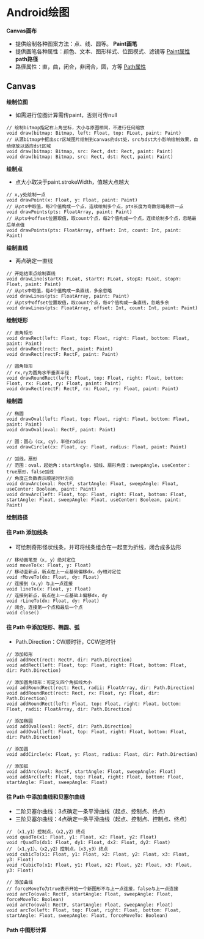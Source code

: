 # Android绘图

**Canvas画布**
* 提供绘制各种图案方法：点、线、圆等。
**Paint画笔**
* 提供画笔各种属性：颜色、文本、图形样式、位图模式、滤镜等
[Paint属性](https://github.com/dannycx/XLib/issue/draw/paint.md)
**path路径**
* 路径属性：直，曲，闭合，非闭合，圆，方等
[Path属性](https://github.com/dannycx/XLib/issue/draw/path.md)

## Canvas
**绘制位图**
* 如需进行位图计算需传paint，否则可传null
```
// 绘制bitmap指定右上角坐标，大小与原图相同，不进行任何缩放
void draw(bitmap: Bitmap, left: Float, top: FLoat, paint: Paint)
// 从源bitmap中抠出scr区域图片绘制到canvas的dst处，src与dst大小影响绘制效果，自动缩放以适应dst区域
void draw(bitmap: Bitmap, src: Rect, dst: Rect, paint: Paint)
void draw(bitmap: Bitmap, src: Rect, dst: Rect, paint: Paint)
```

**绘制点**
* 点大小取决于paint.strokeWidth，值越大点越大
```
// x,y处绘制一点
void drawPoint(x: Float, y: Float, paint: Paint)
// 从pts中取值，每2个值构成一个点，连续绘制多个点，pts长度为奇数忽略最后一点
void drawPoints(pts: FloatArray, paint: Paint)
// 从pts中offset位置取值，取count个点，每2个值构成一个点，连续绘制多个点，忽略最后单点值
void drawPoints(pts: FloatArray, offset: Int, count: Int, paint: Paint)
```

**绘制直线**
* 两点确定一直线
```
// 开始结束点绘制直线
void drawLine(startX: FLoat, startY: FLoat, stopX: FLoat, stopY: Float, paint: Paint)
// 从pts中取值，每4个值构成一条直线，多余忽略
void drawLines(pts: FloatArray, paint: Paint)
// 从pts中offset位置取值，取count个点，每4个值构成一条直线，忽略多余
void drawLines(pts: FloatArray, offset: Int, count: Int, paint: Paint)
```

**绘制矩形**
```
// 直角矩形
void drawRect(left: Float, top: Float, right: Float, bottom: Float, paint: Paint)
void drawRect(rect: Rect, paint: Paint)
void drawRect(rectF: RectF, paint: Paint)

// 圆角矩形
// rx,ry为圆角水平垂直半径
void drawRoundRect(left: Float, top: Float, right: Float, bottom: Float, rx: FLoat, ry: Float, paint: Paint)
void drawRect(rectF: RectF, rx: FLoat, ry: Float, paint: Paint)
```

**绘制圆**
```
// 椭圆
void drawOval(left: Float, top: Float, right: Float, bottom: Float, paint: Paint)
void drawOval(oval: RectF, paint: Paint)

// 圆：圆心（cx, cy），半径radius
void drawCircle(cx: Float, cy: Float, radius: Float, paint: Paint)

// 弧线，扇形
// 范围：oval，起始角：startAngle，弧线、扇形角度：sweepAngle，useCenter：true扇形，false弧线
// 角度正负数表示顺逆时针方向
void drawArc(oval: RectF, startAngle: Float, sweepAngle: Float, useCenter: Boolean, paint: Paint)
void drawArc(left: Float, top: Float, right: Float, bottom: Float, startAngle: Float, sweepAngle: Float, useCenter: Boolean, paint: Paint)
```

**绘制路径**
#### 往 Path 添加线条
* 可绘制奇形怪状线条，并可将线条组合在一起变为折线，闭合成多边形
```
// 移动画笔至（x, y）绝对定位
void moveTo(x: Float, y: Float)
// 移动至新点，新点在上一点基础偏移dx，dy相对定位
void rMoveTo(dx: Float, dy: FLoat)
// 连接到（x,y）与上一点连接
void lineTo(x: Float, y: Float)
// 连接到新点，新点在上一点基础上偏移dx，dy
void rLineTo(dx: Float, dy: Float)
// 闭合，连接第一个点和最后一个点
void close()
```

#### 往 Path 中添加矩形、椭圆、弧
* Path.Direction：CW顺时针，CCW逆时针
```
// 添加矩形
void addRect(rect: RectF, dir: Path.Direction)
void addRect(left: Float, top: Float, right: Float, bottom: Float, dir: Path.Direction)

// 添加圆角矩形：可定义四个角弧线大小
void addRoundRect(rect: Rect, radii: FloatArray, dir: Path.Direction)
void addRoundRect(rect: Rect, rx: Float, ry: Float, dir: Path.Direction)
void addRoundRect(left: Float, top: Float, right: Float, bottom: Float, radii: FloatArray, dir: Path.Direction)

// 添加椭圆
void addOval(oval: RectF, dir: Path.Direction)
void addOval(left: Float, top: Float, right: Float, bottom: Float, dir: Path.Direction)

// 添加圆
void addCircle(x: Float, y: Float, radius: Float, dir: Path.Direction)

// 添加弧
void addArc(oval: RectF, startAngle: Float, sweepAngle: Float)
void addArc(left: Float, top: Float, right: Float, bottom: Float, startAngle: Float, sweepAngle: Float)
```

#### 往 Path 中添加曲线和贝塞尔曲线
* 二阶贝塞尔曲线：3点确定一条平滑曲线（起点、控制点、终点）
* 三阶贝塞尔曲线：4点确定一条平滑曲线（起点、控制点、控制点、终点）
```
// （x1,y1）控制点，（x2,y2）终点
void quadTo(x1: Float, y1: Float, x2: Float, y2: Float)
void rQuadTo(dx1: Float, dy1: Float, dx2: Float, dy2: Float)
// （x1,y1）、（x2,y2）控制点，（x3,y3）终点
void cubicTo(x1: Float, y1: Float, x2: Float, y2: Float, x3: Float, y3: Float)
void rCubicTo(x1: Float, y1: Float, x2: Float, y2: Float, x3: Float, y3: Float)

// 添加曲线
// forceMoveTo为true表示开始一个新图形不与上一点连接，false与上一点连接
void arcTo(oval: RectF, startAngle: Float, sweepAngle: Float, forceMoveTo: Boolean)
void arcTo(oval: RectF, startAngle: Float, sweepAngle: Float)
void arcTo(left: Float, top: Float, right: Float, bottom: Float, startAngle: Float, sweepAngle: Float, forceMoveTo: Boolean)
```

#### Path 中图形计算










